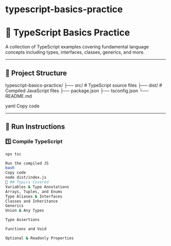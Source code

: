 # typescript-basics-practice

# 🧠 TypeScript Basics Practice

A collection of TypeScript examples covering fundamental language concepts including types, interfaces, classes, generics, and more.

---

## 📂 Project Structure
typescript-basics-practice/
├── src/ # TypeScript source files
├── dist/ # Compiled JavaScript files
├── package.json
├── tsconfig.json
└── README.md

yaml
Copy code

---

## 🚀 Run Instructions

### 1️⃣ Compile TypeScript
```bash
npx tsc

Run the compiled JS
bash
Copy code
node dist/index.js
📘 ## Topics Covered
Variables & Type Annotations
Arrays, Tuples, and Enums
Type Aliases & Interfaces
Classes and Inheritance
Generics
Union & Any Types

Type Assertions

Functions and Void

Optional & Readonly Properties
